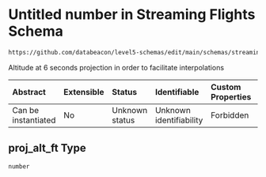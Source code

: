 # Untitled number in Streaming Flights Schema

```txt
https://github.com/databeacon/level5-schemas/edit/main/schemas/streamingFlights.schema.json#/properties/proj_alt_ft
```

Altitude at 6 seconds projection in order to facilitate interpolations

| Abstract            | Extensible | Status         | Identifiable            | Custom Properties | Additional Properties | Access Restrictions | Defined In                                                                                      |
| :------------------ | :--------- | :------------- | :---------------------- | :---------------- | :-------------------- | :------------------ | :---------------------------------------------------------------------------------------------- |
| Can be instantiated | No         | Unknown status | Unknown identifiability | Forbidden         | Allowed               | none                | [streamingFlights.schema.json\*](../../out/streamingFlights.schema.json "open original schema") |

## proj\_alt\_ft Type

`number`
